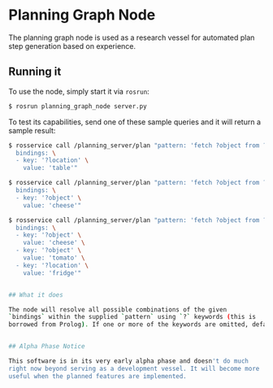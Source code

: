 # Planning Graph Node

The planning graph node is used as a research vessel for automated plan step generation based on experience.

## Running it

To use the node, simply start it via `rosrun`:

```bash
$ rosrun planning_graph_node server.py
```

To test its capabilities, send one of these sample queries and it will
return a sample result:

```bash
$ rosservice call /planning_server/plan "pattern: 'fetch ?object from ?location' \
  bindings: \
  - key: '?location' \
    value: 'table'"

$ rosservice call /planning_server/plan "pattern: 'fetch ?object from ?location' \
  bindings: \
  - key: '?object' \
    value: 'cheese'"

$ rosservice call /planning_server/plan "pattern: 'fetch ?object from ?location' \
  bindings: \
  - key: '?object' \
    value: 'cheese' \
  - key: '?object' \
    value: 'tomato' \
  - key: '?location' \
    value: 'fridge'"


## What it does

The node will resolve all possible combinations of the given
`bindings` within the supplied `pattern` using `?` keywords (this is
borrowed from Prolog). If one or more of the keywords are omitted, default values are assumes.


## Alpha Phase Notice

This software is in its very early alpha phase and doesn't do much
right now beyond serving as a development vessel. It will become more
useful when the planned features are implemented.
